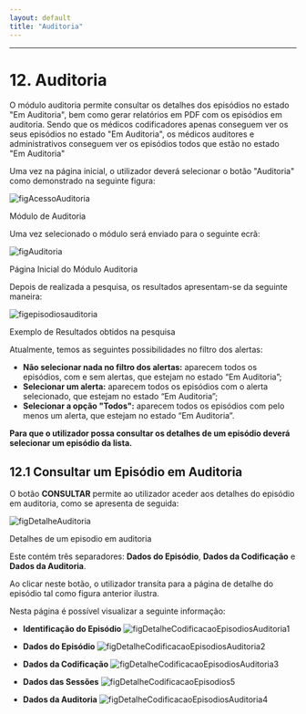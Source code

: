 ```yaml
---
layout: default
title: "Auditoria"
---
```



---
<div id="auditoria"></div>

# 12. Auditoria

O módulo auditoria permite consultar os detalhes dos episódios no estado "Em Auditoria", bem como gerar relatórios em PDF com os episódios em auditoria. 
Sendo que os médicos codificadores apenas conseguem ver os seus episódios no estado "Em Auditoria", os médicos auditores e administrativos conseguem ver os episódios todos que estão no estado "Em Auditoria"

Uma vez na página inicial, o utilizador deverá selecionar o botão "Auditoria" como demonstrado na seguinte figura:

![figAcessoAuditoria](img/pages/13_1.jpg)

<p class="caption" id="figAcessoAuditoria">Módulo de Auditoria</p>

Uma vez selecionado o módulo será enviado para o seguinte ecrã:

![figAuditoria](img/pages/13_2.jpg) 

<p class="caption" id="figAuditoria">Página Inicial do Módulo Auditoria</p>

Depois de realizada a pesquisa, os resultados apresentam-se da seguinte maneira:

![figepisodiosauditoria](img/pages/episodiosauditoria.png)

<p class="caption" id="figepisodiosauditoria">Exemplo de Resultados obtidos na pesquisa</p>

Atualmente, temos as seguintes possibilidades no filtro dos alertas:

* **Não selecionar nada no filtro dos alertas:** aparecem todos os episódios, com e sem alertas, que estejam no estado “Em Auditoria”;
* **Selecionar um alerta:** aparecem todos os episódios com o alerta selecionado, que estejam no estado “Em Auditoria”;
* **Selecionar a opção "Todos":** aparecem todos os episódios com pelo menos um alerta, que estejam no estado “Em Auditoria”.

**Para que o utilizador possa consultar os detalhes de um episódio deverá selecionar um episódio da lista.**

<div id="consultarAuditoria"></div>

## 12.1 Consultar um Episódio em Auditoria

O botão **CONSULTAR** permite ao utilizador aceder aos detalhes do episódio em auditoria, como se apresenta de seguida:

![figDetalheAuditoria](img/pages/13_4.jpg)

<p class="caption" id="figEditaCodificacaoEpisodios">Detalhes de um episodio em auditoria</p>

Este contém três separadores: **Dados do Episódio**, **Dados da Codificação** e **Dados da Auditoria**.

Ao clicar neste botão, o utilizador transita para a página de detalhe do episódio tal como figura anterior ilustra.

Nesta página é possível visualizar a seguinte informação:

* **Identificação do Episódio**
![figDetalheCodificacaoEpisodiosAuditoria1](img/pages/6_2_3.jpg)

* **Dados do Episódio**
![figDetalheCodificacaoEpisodiosAuditoria2](img/pages/6_2_4.jpg)

* **Dados da Codificação**
![figDetalheCodificacaoEpisodiosAuditoria3](img/pages/6_2_5.jpg)

* **Dados das Sessões**
![figDetalheCodificacaoEpisodios5](img/pages/6_2_7.jpg)

* **Dados da Auditoria**
![figDetalheCodificacaoEpisodiosAuditoria4](img/pages/6_2_6.jpg)




